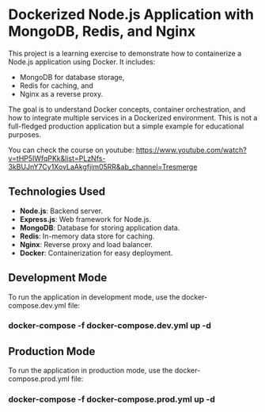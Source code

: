 # Dockerized Node.js Application with MongoDB, Redis, and Nginx
This project is a learning exercise to demonstrate how to containerize a Node.js application using Docker. It includes:
- MongoDB for database storage,
- Redis for caching, and
- Nginx as a reverse proxy.

The goal is to understand Docker concepts, container orchestration, and how to integrate multiple services in a Dockerized environment. This is not a full-fledged production application but a simple example for educational purposes.

You can check the course on youtube: https://www.youtube.com/watch?v=tHP5IWfqPKk&list=PLzNfs-3kBUJnY7Cy1XovLaAkgfjim05RR&ab_channel=Tresmerge 

## Technologies Used
- **Node.js**: Backend server.
- **Express.js**: Web framework for Node.js.
- **MongoDB**: Database for storing application data.
- **Redis**: In-memory data store for caching.
- **Nginx**: Reverse proxy and load balancer.
- **Docker**: Containerization for easy deployment.


## Development Mode
To run the application in development mode, use the docker-compose.dev.yml file:
### docker-compose -f docker-compose.dev.yml up -d

## Production Mode
To run the application in production mode, use the docker-compose.prod.yml file:
### docker-compose -f docker-compose.prod.yml up -d

